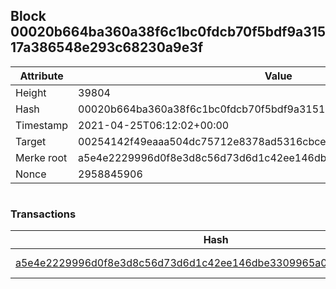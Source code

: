 ## Block 00020b664ba360a38f6c1bc0fdcb70f5bdf9a31517a386548e293c68230a9e3f

Attribute | Value
--- | ---
Height | 39804
Hash | 00020b664ba360a38f6c1bc0fdcb70f5bdf9a31517a386548e293c68230a9e3f
Timestamp | 2021-04-25T06:12:02+00:00
Target | 00254142f49eaaa504dc75712e8378ad5316cbcead634704b3734b6271167cc4
Merke root | a5e4e2229996d0f8e3d8c56d73d6d1c42ee146dbe3309965a01b62132d5755a3
Nonce | 2958845906

```

```

### Transactions

Hash | Amount
--- | ---
[a5e4e2229996d0f8e3d8c56d73d6d1c42ee146dbe3309965a01b62132d5755a3](a5e4e2229996d0f8e3d8c56d73d6d1c42ee146dbe3309965a01b62132d5755a3.md) | 10.00000000 SKEPTI 

